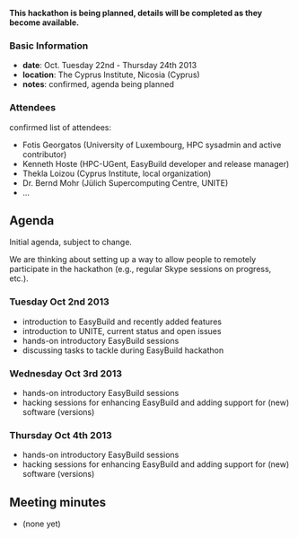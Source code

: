 **This hackathon is being planned, details will be completed as they become available.**

### Basic Information

* **date**: Oct. Tuesday 22nd - Thursday 24th 2013
* **location**: The Cyprus Institute, Nicosia (Cyprus)
* **notes**: confirmed, agenda being planned

### Attendees

confirmed list of attendees:
* Fotis Georgatos (University of Luxembourg, HPC sysadmin and active contributor)
* Kenneth Hoste (HPC-UGent, EasyBuild developer and release manager)
* Thekla Loizou (Cyprus Institute, local organization)
* Dr. Bernd Mohr (Jülich Supercomputing Centre, UNITE)
* ...

## Agenda

Initial agenda, subject to change.

We are thinking about setting up a way to allow people to remotely participate in the hackathon (e.g., regular Skype sessions on progress, etc.).

### Tuesday Oct 2nd 2013

 * introduction to EasyBuild and recently added features
 * introduction to UNITE, current status and open issues
 * hands-on introductory EasyBuild sessions
 * discussing tasks to tackle during EasyBuild hackathon

### Wednesday Oct 3rd 2013

 * hands-on introductory EasyBuild sessions
 * hacking sessions for enhancing EasyBuild and adding support for (new) software (versions) 

### Thursday Oct 4th 2013

 * hands-on introductory EasyBuild sessions
 * hacking sessions for enhancing EasyBuild and adding support for (new) software (versions) 

## Meeting minutes

 * (none yet)